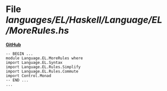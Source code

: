 # File _languages/EL/Haskell/Language/EL/MoreRules.hs_
**[GitHub](https://github.com/softlang/yas/blob/master/languages/EL/Haskell/Language/EL/MoreRules.hs)**
```
-- BEGIN ...
module Language.EL.MoreRules where
import Language.EL.Syntax
import Language.EL.Rules.Simplify
import Language.EL.Rules.Commute
import Control.Monad
-- END ...
...
```
